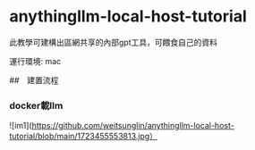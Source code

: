 # anythingllm-local-host-tutorial
此教學可建構出區網共享的內部gpt工具，可餵食自己的資料

運行環境: mac

##　建置流程

### docker載llm

![im1](https://github.com/weitsunglin/anythingllm-local-host-tutorial/blob/main/1723455553813.jpg）
